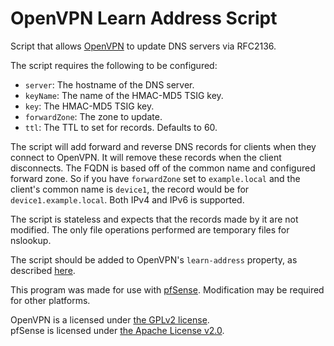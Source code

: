# OpenVPN Learn Address Script

Script that allows [OpenVPN](https://github.com/OpenVPN/openvpn) to update DNS servers via RFC2136.

The script requires the following to be configured:

* `server`: The hostname of the DNS server.
* `keyName`: The name of the HMAC-MD5 TSIG key.
* `key`: The HMAC-MD5 TSIG key.
* `forwardZone`: The zone to update.
* `ttl`: The TTL to set for records. Defaults to 60.

The script will add forward and reverse DNS records for clients when they connect to OpenVPN. It will remove these records when the client disconnects. The FQDN is based off of the common name and configured forward zone. So if you have `forwardZone` set to `example.local` and the client's common name is `device1`, the record would be for `device1.example.local`. Both IPv4 and IPv6 is supported.

The script is stateless and expects that the records made by it are not modified. The only file operations performed are temporary files for nslookup.

The script should be added to OpenVPN's `learn-address` property, as described [here](https://openvpn.net/community-resources/reference-manual-for-openvpn-2-4).

This program was made for use with [pfSense](https://github.com/pfsense/pfsense). Modification may be required for other platforms.

OpenVPN is a licensed under [the GPLv2 license](https://www.gnu.org/licenses/old-licenses/gpl-2.0.en.html).  
pfSense is licensed under [the Apache License v2.0](https://www.apache.org/licenses/LICENSE-2.0).
